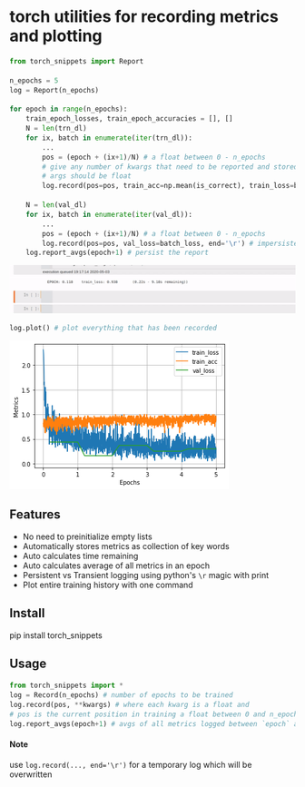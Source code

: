 # torch utilities for recording metrics and plotting
```python
from torch_snippets import Report

n_epochs = 5
log = Report(n_epochs)

for epoch in range(n_epochs):
    train_epoch_losses, train_epoch_accuracies = [], []
    N = len(trn_dl)
    for ix, batch in enumerate(iter(trn_dl)):
        ...
        pos = (epoch + (ix+1)/N) # a float between 0 - n_epochs
        # give any number of kwargs that need to be reported and stored.
        # args should be float
        log.record(pos=pos, train_acc=np.mean(is_correct), train_loss=batch_loss, end='\r') # impersistent log

    N = len(val_dl)
    for ix, batch in enumerate(iter(val_dl)):
        ...
        pos = (epoch + (ix+1)/N) # a float between 0 - n_epochs
        log.record(pos=pos, val_loss=batch_loss, end='\r') # impersistent log
    log.report_avgs(epoch+1) # persist the report

```

![](assets/demo.gif)

```python
log.plot() # plot everything that has been recorded
```
![](assets/avgs.png)

## Features
* No need to preinitialize empty lists
* Automatically stores metrics as collection of key words
* Auto calculates time remaining
* Auto calculates average of all metrics in an epoch
* Persistent vs Transient logging using python's `\r` magic with print
* Plot entire training history with one command

## Install
pip install torch_snippets

## Usage
```python
from torch_snippets import *
log = Record(n_epochs) # number of epochs to be trained
log.record(pos, **kwargs) # where each kwarg is a float and 
# pos is the current position in training a float between 0 and n_epochs
log.report_avgs(epoch+1) # avgs of all metrics logged between `epoch` and `epoch+1`
```
#### Note
use `log.record(..., end='\r')` for a temporary log which will be overwritten
